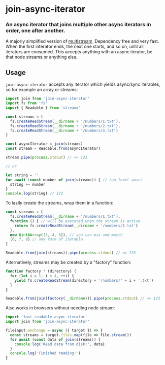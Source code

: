 # join-async-iterator

### An async iterator that joins multiple other async iterators in order, one after another.

A majorly simplified version of [multistream](https://www.npmjs.com/package/multistream). Dependency free and very fast. When the first interator ends, the next one starts, and so on, until all iterators are consumed. This accepts anything with an async iterator, be that node streams or anything else.

## Usage
`join-async-iterator` accepts any iterator which yields async/sync iterables, so for example an array or streams:
```js
import join from 'join-async-iterator'
import fs from 'fs'
import { Readable } from 'streamx'

const streams = [
  fs.createReadStream(__dirname + '/numbers/1.txt'),
  fs.createReadStream(__dirname + '/numbers/2.txt'),
  fs.createReadStream(__dirname + '/numbers/3.txt')
]

const asyncIterator = join(streams)
const stream = Readable.from(asyncIterator)

stream.pipe(process.stdout) // => 123

// or

let string = ''
for await (const number of join(streams)) { // top level await
  string += number
}
console.log(string) // 123
```
To lazily create the streams, wrap them in a function:
```js
const streams = [
  fs.createReadStream(__dirname + '/numbers/1.txt'),
  function () { // will be executed when the stream is active
    return fs.createReadStream(__dirname + '/numbers/2.txt')
  },
  new Uint8Array([3, 4, 5]), // you can mix and match
  [6, 7, 8] // any form of iterable
]

Readable.from(join(streams)).pipe(process.stdout) // => 123
```
Alternatively, streams may be created by a "factory" function:
```js
function factory * (directory) {
  for (let i = 1; i < 4, ++i) {
    yield fs.createReadStream(directory + '/numbers/' + i + '.txt')
  }
}

Readable.from(join(factory(__dirname))).pipe(process.stdout) // => 123
```
Also works in browsers without needing node stream:
```js
import 'fast-readable-async-iterator'
import join from 'join-async-iterator'

fileinput.onchange = async ({ target }) => {
  const streams = target.files.map(file => file.stream())
  for await (const data of join(streams)) {
    console.log('Read data from disk!', data)
  }
  console.log('Finished reading!')
}
```
